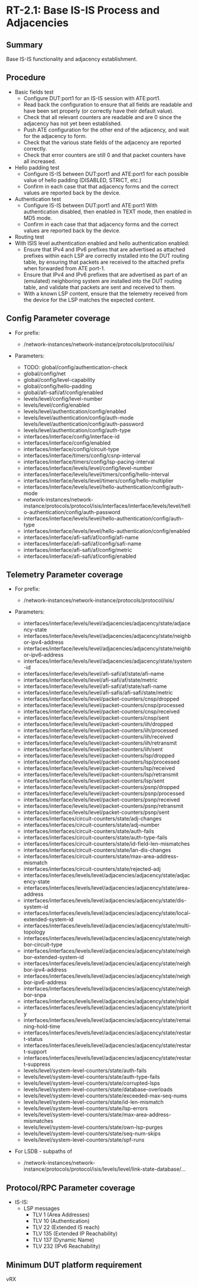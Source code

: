 # RT-2.1: Base IS-IS Process and Adjacencies

## Summary

Base IS-IS functionality and adjacency establishment.

## Procedure

*   Basic fields test
    *   Configure DUT:port1 for an IS-IS session with ATE:port1.
    *   Read back the configuration to ensure that all fields are readable and
        have been set properly (or correctly have their default value).
    *   Check that all relevant counters are readable and are 0 since the
        adjacency has not yet been established.
    *   Push ATE configuration for the other end of the adjacency, and wait for
        the adjacency to form.
    *   Check that the various state fields of the adjacency are reported
        correctly.
    *   Check that error counters are still 0 and that packet counters have all
        increased.
*   Hello padding test
    *   Configure IS-IS between DUT:port1 and ATE:port1 for each possible value
        of hello padding (DISABLED, STRICT, etc.)
    *   Confirm in each case that that adjacency forms and the correct values
        are reported back by the device.
*   Authentication test
    *   Configure IS-IS between DUT:port1 and ATE:port1 With authentication
        disabled, then enabled in TEXT mode, then enabled in MD5 mode.
    *   Confirm in each case that that adjacency forms and the correct values
        are reported back by the device.
*   Routing test
*   With ISIS level authentication enabled and hello authentication enabled:
    *   Ensure that IPv4 and IPv6 prefixes that are advertised as attached
            prefixes within each LSP are correctly installed into the DUT
            routing table, by ensuring that packets are received to the attached
            prefix when forwarded from ATE port-1.
    *   Ensure that IPv4 and IPv6 prefixes that are advertised as part of an
            (emulated) neighboring system are installed into the DUT routing
            table, and validate that packets are sent and received to them.
    *   With a known LSP content, ensure that the telemetry received from the
        device for the LSP matches the expected content.

## Config Parameter coverage

*   For prefix:

    *   /network-instances/network-instance/protocols/protocol/isis/

*   Parameters:

    *   TODO: global/config/authentication-check
    *   global/config/net
    *   global/config/level-capability
    *   global/config/hello-padding
    *   global/afi-safi/af/config/enabled
    *   levels/level/config/level-number
    *   levels/level/config/enabled
    *   levels/level/authentication/config/enabled
    *   levels/level/authentication/config/auth-mode
        levels/level/authentication/config/auth-password
    *   levels/level/authentication/config/auth-type
    *   interfaces/interface/config/interface-id
    *   interfaces/interface/config/enabled
    *   interfaces/interface/config/circuit-type
    *   interfaces/interface/timers/config/csnp-interval
    *   interfaces/interface/timers/config/lsp-pacing-interval
    *   interfaces/interface/levels/level/config/level-number
    *   interfaces/interface/levels/level/timers/config/hello-interval
    *   interfaces/interface/levels/level/timers/config/hello-multiplier
    *   interfaces/interface/levels/level/hello-authentication/config/auth-mode
    *   network-instances/network-instance/protocols/protocol/isis/interfaces/interface/levels/level/hello-authentication/config/auth-password
    *   interfaces/interface/levels/level/hello-authentication/config/auth-type
    *   interfaces/interface/levels/level/hello-authentication/config/enabled
    *   interfaces/interface/afi-safi/af/config/afi-name
    *   interfaces/interface/afi-safi/af/config/safi-name
    *   interfaces/interface/afi-safi/af/config/metric
    *   interfaces/interface/afi-safi/af/config/enabled

## Telemetry Parameter coverage

*   For prefix:

    *   /network-instances/network-instance/protocols/protocol/isis/

*   Parameters:

    *   interfaces/interface/levels/level/adjacencies/adjacency/state/adjacency-state
    *   interfaces/interface/levels/level/adjacencies/adjacency/state/neighbor-ipv4-address
    *   interfaces/interface/levels/level/adjacencies/adjacency/state/neighbor-ipv6-address
    *   interfaces/interface/levels/level/adjacencies/adjacency/state/system-id
    *   interfaces/interface/levels/level/afi-safi/af/state/afi-name
    *   interfaces/interface/levels/level/afi-safi/af/state/metric
    *   interfaces/interface/levels/level/afi-safi/af/state/safi-name
    *   interfaces/interface/levels/level/afi-safis/afi-safi/state/metric
    *   interfaces/interface/levels/level/packet-counters/cnsp/dropped
    *   interfaces/interface/levels/level/packet-counters/cnsp/processed
    *   interfaces/interface/levels/level/packet-counters/cnsp/received
    *   interfaces/interface/levels/level/packet-counters/cnsp/sent
    *   interfaces/interface/levels/level/packet-counters/iih/dropped
    *   interfaces/interface/levels/level/packet-counters/iih/processed
    *   interfaces/interface/levels/level/packet-counters/iih/received
    *   interfaces/interface/levels/level/packet-counters/iih/retransmit
    *   interfaces/interface/levels/level/packet-counters/iih/sent
    *   interfaces/interface/levels/level/packet-counters/lsp/dropped
    *   interfaces/interface/levels/level/packet-counters/lsp/processed
    *   interfaces/interface/levels/level/packet-counters/lsp/received
    *   interfaces/interface/levels/level/packet-counters/lsp/retransmit
    *   interfaces/interface/levels/level/packet-counters/lsp/sent
    *   interfaces/interface/levels/level/packet-counters/psnp/dropped
    *   interfaces/interface/levels/level/packet-counters/psnp/processed
    *   interfaces/interface/levels/level/packet-counters/psnp/received
    *   interfaces/interface/levels/level/packet-counters/psnp/retransmit
    *   interfaces/interface/levels/level/packet-counters/psnp/sent
    *   interfaces/interfaces/circuit-counters/state/adj-changes
    *   interfaces/interfaces/circuit-counters/state/adj-number
    *   interfaces/interfaces/circuit-counters/state/auth-fails
    *   interfaces/interfaces/circuit-counters/state/auth-type-fails
    *   interfaces/interfaces/circuit-counters/state/id-field-len-mismatches
    *   interfaces/interfaces/circuit-counters/state/lan-dis-changes
    *   interfaces/interfaces/circuit-counters/state/max-area-address-mismatch
    *   interfaces/interfaces/circuit-counters/state/rejected-adj
    *   interfaces/interfaces/levels/level/adjacencies/adjacency/state/adjacency-state
    *   interfaces/interfaces/levels/level/adjacencies/adjacency/state/area-address
    *   interfaces/interfaces/levels/level/adjacencies/adjacency/state/dis-system-id
    *   interfaces/interfaces/levels/level/adjacencies/adjacency/state/local-extended-system-id
    *   interfaces/interfaces/levels/level/adjacencies/adjacency/state/multi-topology
    *   interfaces/interfaces/levels/level/adjacencies/adjacency/state/neighbor-circuit-type
    *   interfaces/interfaces/levels/level/adjacencies/adjacency/state/neighbor-extended-system-id
    *   interfaces/interfaces/levels/level/adjacencies/adjacency/state/neighbor-ipv4-address
    *   interfaces/interfaces/levels/level/adjacencies/adjacency/state/neighbor-ipv6-address
    *   interfaces/interfaces/levels/level/adjacencies/adjacency/state/neighbor-snpa
    *   interfaces/interfaces/levels/level/adjacencies/adjacency/state/nlpid
    *   interfaces/interfaces/levels/level/adjacencies/adjacency/state/priority
    *   interfaces/interfaces/levels/level/adjacencies/adjacency/state/remaining-hold-time
    *   interfaces/interfaces/levels/level/adjacencies/adjacency/state/restart-status
    *   interfaces/interfaces/levels/level/adjacencies/adjacency/state/restart-support
    *   interfaces/interfaces/levels/level/adjacencies/adjacency/state/restart-suppress
    *   levels/level/system-level-counters/state/auth-fails
    *   levels/level/system-level-counters/state/auth-type-fails
    *   levels/level/system-level-counters/state/corrupted-lsps
    *   levels/level/system-level-counters/state/database-overloads
    *   levels/level/system-level-counters/state/exceeded-max-seq-nums
    *   levels/level/system-level-counters/state/id-len-mismatch
    *   levels/level/system-level-counters/state/lsp-errors
    *   levels/level/system-level-counters/state/max-area-address-mismatches
    *   levels/level/system-level-counters/state/own-lsp-purges
    *   levels/level/system-level-counters/state/seq-num-skips
    *   levels/level/system-level-counters/state/spf-runs

*   For LSDB - subpaths of

    *   /network-instances/network-instance/protocols/protocol/isis/levels/level/link-state-database/...

## Protocol/RPC Parameter coverage

*   IS-IS:
    *   LSP messages
        *   TLV 1 (Area Addresses)
        *   TLV 10 (Authentication)
        *   TLV 22 (Extended IS reach)
        *   TLV 135 (Extended IP Reachability)
        *   TLV 137 (Dynamic Name)
        *   TLV 232 (IPv6 Reachability)

## Minimum DUT platform requirement

vRX
